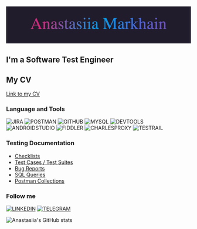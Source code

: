 [![Header](https://github.com/AnastasiiaMarkhain/AnastasiiaMarkhain/blob/main/assets/pic.gif)](https://www.linkedin.com/in/anastasia-markhain-852947102/)

## I'm a Software Test Engineer

## My CV
[Link to my CV](https://docs.google.com/document/d/1aO05buV6jk_GMSBKv5xn8zvzuS9bIHuR4_KTb3UefBI/edit)

### Language and Tools
![JIRA](https://img.shields.io/badge/-JIRA-090909?style=for-the-badge&logo=jira&logoColor=2584FF) 
![POSTMAN](https://img.shields.io/badge/-POSTMAN-090909?style=for-the-badge&logo=postman&logoColor=FF6C37)
![GITHUB](https://img.shields.io/badge/-GITHUB-090909?style=for-the-badge&logo=github&logoColor=161B28CC4D7)
![MYSQL](https://img.shields.io/badge/-MYSQL-090909?style=for-the-badge&logo=mysql&logoColor=02758F)
![DEVTOOLS](https://img.shields.io/badge/-DEVTOOLS-090909?style=for-the-badge&logo=googleChrome&logoColor=1B73E8)
![ANDROIDSTUDIO](https://img.shields.io/badge/-ANDROIDSTUDIO-090909?style=for-the-badge&logo=androidStudio&logoColor=3DDC84)
![FIDDLER](https://img.shields.io/badge/-FIDDLER-090909?style=for-the-badge)
![CHARLESPROXY](https://img.shields.io/badge/-CHARLESPROXY-090909?style=for-the-badge)
![TESTRAIL](https://img.shields.io/badge/-TESTRAIL-090909?style=for-the-badge)

### Testing Documentation
* [Checklists](https://github.com/AnastasiiaMarkhain/Checklists)
* [Test Cases / Test Suites](https://github.com/AnastasiiaMarkhain/Test-Cases)
* [Bug Reports](https://github.com/AnastasiiaMarkhain/Bug-Reports)
* [SQL Queries](https://github.com/AnastasiiaMarkhain/SQL-Queries)
* [Postman Collections](https://github.com/AnastasiiaMarkhain/Postman-Collection)

### Follow me
[![LINKEDIN](https://img.shields.io/badge/-LINKEDIN-090909?style=for-the-badge&logo=linkedin&logoColor=0273B1)](https://www.linkedin.com/in/anastasia-markhain-852947102/)
[![TELEGRAM](https://img.shields.io/badge/-TELEGRAM-090909?style=for-the-badge&logo=telegram&logoColor=0273B1)](https://t.me/ana_mark)

![Anastasiia's GitHub stats](https://github-readme-stats.vercel.app/api?username=anastasiiamarkhain&theme=radical&show_icons=true)
